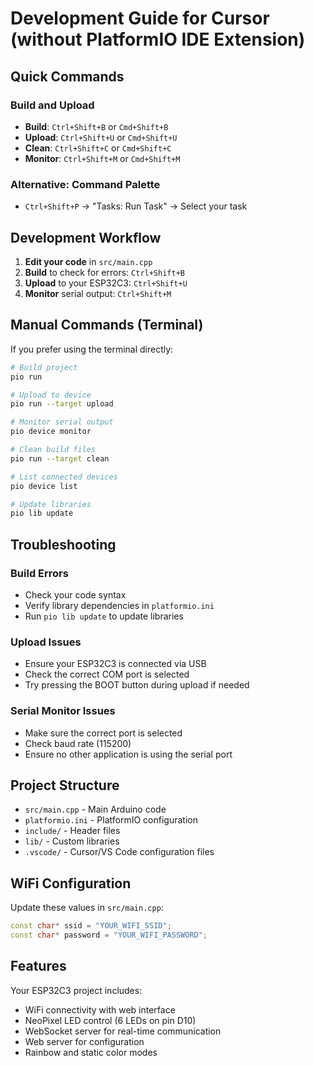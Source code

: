 # Development Guide for Cursor (without PlatformIO IDE Extension)

## Quick Commands

### Build and Upload
- **Build**: `Ctrl+Shift+B` or `Cmd+Shift+B`
- **Upload**: `Ctrl+Shift+U` or `Cmd+Shift+U`
- **Clean**: `Ctrl+Shift+C` or `Cmd+Shift+C`
- **Monitor**: `Ctrl+Shift+M` or `Cmd+Shift+M`

### Alternative: Command Palette
- `Ctrl+Shift+P` → "Tasks: Run Task" → Select your task

## Development Workflow

1. **Edit your code** in `src/main.cpp`
2. **Build** to check for errors: `Ctrl+Shift+B`
3. **Upload** to your ESP32C3: `Ctrl+Shift+U`
4. **Monitor** serial output: `Ctrl+Shift+M`

## Manual Commands (Terminal)

If you prefer using the terminal directly:

```bash
# Build project
pio run

# Upload to device
pio run --target upload

# Monitor serial output
pio device monitor

# Clean build files
pio run --target clean

# List connected devices
pio device list

# Update libraries
pio lib update
```

## Troubleshooting

### Build Errors
- Check your code syntax
- Verify library dependencies in `platformio.ini`
- Run `pio lib update` to update libraries

### Upload Issues
- Ensure your ESP32C3 is connected via USB
- Check the correct COM port is selected
- Try pressing the BOOT button during upload if needed

### Serial Monitor Issues
- Make sure the correct port is selected
- Check baud rate (115200)
- Ensure no other application is using the serial port

## Project Structure

- `src/main.cpp` - Main Arduino code
- `platformio.ini` - PlatformIO configuration
- `include/` - Header files
- `lib/` - Custom libraries
- `.vscode/` - Cursor/VS Code configuration files

## WiFi Configuration

Update these values in `src/main.cpp`:
```cpp
const char* ssid = "YOUR_WIFI_SSID";
const char* password = "YOUR_WIFI_PASSWORD";
```

## Features

Your ESP32C3 project includes:
- WiFi connectivity with web interface
- NeoPixel LED control (6 LEDs on pin D10)
- WebSocket server for real-time communication
- Web server for configuration
- Rainbow and static color modes
